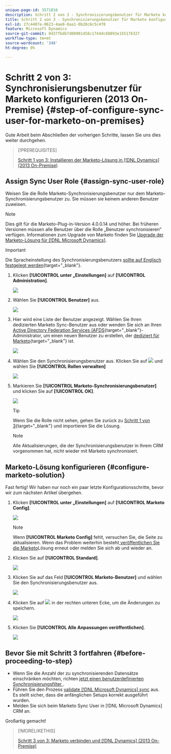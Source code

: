 ```yaml
---
unique-page-id: 3571816
description: Schritt 2 von 3 - Synchronisierungsbenutzer für Marketo konfigurieren (2013 On-Premise) - Marketo-Dokumente - Produktdokumentation
title: Schritt 2 von 3 - Synchronisierungsbenutzer für Marketo konfigurieren (2013 On-Premise)
exl-id: 27c4407e-0623-4ae0-8aa1-0b28c6c5c4f8
feature: Microsoft Dynamics
source-git-commit: 0d37fbdb7d08901458c1744dc68893e155176327
workflow-type: tm+mt
source-wordcount: '348'
ht-degree: 0%

---
```


# Schritt 2 von 3: Synchronisierungsbenutzer für Marketo konfigurieren (2013 On-Premise) {#step-of-configure-sync-user-for-marketo-on-premises}

Gute Arbeit beim Abschließen der vorherigen Schritte, lassen Sie uns dies weiter durchgehen.

>[!PREREQUISITES]
>
>[Schritt 1 von 3: Installieren der Marketo-Lösung in  [!DNL Dynamics] (2013 On-Premise)](/help/marketo/product-docs/crm-sync/microsoft-dynamics-sync/sync-setup/connecting-to-legacy-versions/step-1-of-3-install-2013.md)

## Assign Sync User Role {#assign-sync-user-role}

Weisen Sie die Rolle Marketo-Synchronisierungsbenutzer nur dem Marketo-Synchronisierungsbenutzer zu. Sie müssen sie keinem anderen Benutzer zuweisen.

>[!NOTE]
>
>Dies gilt für die Marketo-Plug-in-Version 4.0.0.14 und höher. Bei früheren Versionen müssen alle Benutzer über die Rolle „Benutzer synchronisieren“ verfügen. Informationen zum Upgrade von Marketo finden Sie [Upgrade der Marketo-Lösung für [!DNL Microsoft Dynamics]](/help/marketo/product-docs/crm-sync/microsoft-dynamics-sync/sync-setup/update-the-marketo-solution-for-microsoft-dynamics.md).

>[!IMPORTANT]
>
>Die Spracheinstellung des Synchronisierungsbenutzers [sollte auf Englisch festgelegt werden](https://learn.microsoft.com/en-us/power-platform/admin/enable-languages){target="_blank"}.

1. Klicken **[!UICONTROL unter „Einstellungen]** auf **[!UICONTROL Administration]**.

   ![](assets/image2014-12-11-11-3a13-3a19.png)

1. Wählen Sie **[!UICONTROL Benutzer]** aus.

   ![](assets/image2014-12-11-11-3a13-3a29.png)

1. Hier wird eine Liste der Benutzer angezeigt. Wählen Sie Ihren dedizierten Marketo Sync-Benutzer aus oder wenden Sie sich an Ihren [Active Directory Federation Services (AFDS](https://msdn.microsoft.com/en-us/library/bb897402.aspx){target="_blank"}-Administrator, um einen neuen Benutzer zu erstellen, der [dediziert für Marketo](https://blogs.technet.com/b/askpfeplat/archive/2014/04/21/introduction-to-active-directory-federation-services-ad-fs-alternateloginid-feature.aspx){target="_blank"} ist.

   ![](assets/image2015-3-26-10-3a39-3a35.png)

1. Wählen Sie den Synchronisierungsbenutzer aus. Klicken Sie auf ![](assets/image2015-3-26-11-3a16-3a22.png) und wählen Sie **[!UICONTROL Rollen verwalten]**

   ![](assets/image2015-3-26-11-3a18-3a6.png)

1. Markieren Sie **[!UICONTROL Marketo-Synchronisierungsbenutzer]** und klicken Sie auf **[!UICONTROL OK]**.

   ![](assets/image2014-12-11-11-3a14-3a52.png)

   >[!TIP]
   >
   >Wenn Sie die Rolle nicht sehen, gehen Sie zurück zu [Schritt 1 von 3](/help/marketo/product-docs/crm-sync/microsoft-dynamics-sync/sync-setup/connecting-to-legacy-versions/step-1-of-3-install-2013.md){target="_blank"} und importieren Sie die Lösung.

   >[!NOTE]
   >
   >Alle Aktualisierungen, die der Synchronisierungsbenutzer in Ihrem CRM vorgenommen hat, _nicht_ wieder mit Marketo synchronisiert.

## Marketo-Lösung konfigurieren {#configure-marketo-solution}

Fast fertig! Wir haben nur noch ein paar letzte Konfigurationsschritte, bevor wir zum nächsten Artikel übergehen.

1. Klicken **[!UICONTROL unter „Einstellungen]** auf **[!UICONTROL Marketo Config]**.

   ![](assets/image2014-12-11-11-3a15-3a1.png)

   >[!NOTE]
   >
   >Wenn **[!UICONTROL Marketo Config]** fehlt, versuchen Sie, die Seite zu aktualisieren. Wenn das Problem weiterhin besteht[ veröffentlichen Sie die Marketo](/help/marketo/product-docs/crm-sync/microsoft-dynamics-sync/sync-setup/connecting-to-legacy-versions/step-1-of-3-install-2013.md)Lösung erneut oder melden Sie sich ab und wieder an.

1. Klicken Sie auf **[!UICONTROL Standard]**.

   ![](assets/image2015-3-26-11-3a30-3a20.png)

1. Klicken Sie auf das Feld **[!UICONTROL Marketo-Benutzer]** und wählen Sie den Synchronisierungsbenutzer aus.

   ![](assets/image2015-3-26-11-3a29-3a13.png)

1. Klicken Sie auf ![](assets/image2015-3-13-15-3a10-3a11.png) in der rechten unteren Ecke, um die Änderungen zu speichern.

   ![](assets/image2014-12-11-11-3a15-3a32.png)

1. Klicken Sie **[!UICONTROL Alle Anpassungen veröffentlichen]**.

   ![](assets/publish-all-customizations1.png)

## Bevor Sie mit Schritt 3 fortfahren {#before-proceeding-to-step}

* Wenn Sie die Anzahl der zu synchronisierenden Datensätze einschränken möchten, richten [ jetzt einen benutzerdefinierten Synchronisierungsfilter ](/help/marketo/product-docs/crm-sync/microsoft-dynamics-sync/create-a-custom-dynamics-sync-filter.md).
* Führen Sie den Prozess [validate [!DNL Microsoft Dynamics] sync](/help/marketo/product-docs/crm-sync/microsoft-dynamics-sync/sync-setup/validate-microsoft-dynamics-sync.md) aus. Es stellt sicher, dass die anfänglichen Setups korrekt ausgeführt wurden.
* Melden Sie sich beim Marketo Sync User in [!DNL Microsoft Dynamics] CRM an.

Großartig gemacht!

>[!MORELIKETHIS]
>
>[Schritt 3 von 3: Marketo verbinden und [!DNL Dynamics] (2013 On-Premise)](/help/marketo/product-docs/crm-sync/microsoft-dynamics-sync/sync-setup/connecting-to-legacy-versions/step-3-of-3-connect-2013.md)

